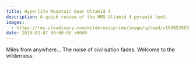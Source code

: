 ```yaml
---
title: Hyperlite Mountain Gear Ultamid 4
description: A quick review of the HMG Ultamid 4 pyramid tent.
images: 
  - https://res.cloudinary.com/wildernessprime/image/upload/v1549539837/tent.jpg
date: 2019-02-07 00:00:00 +0000
---
```

Miles from anywhere... The noise of civilisation fades. Welcome to the wilderness. 